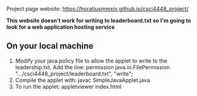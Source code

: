 Project page website:
https://horatiusmmxiv.github.io/csci4448_project/

**This website doesn't work for writing to leaderboard.txt so I'm going to look for a web application hosting service**

On your local machine
----------------------
1. Modify your java.policy file to allow the applet to write to the leadership.txt.
	Add the line:
		permission java.io.FilePermission ".../csci4448_project/leaderboard.txt", "write";
2. Compile the applet with:
	javac SimpleJavaApplet.java
3. To run the applet:
	appletviewer index.html


